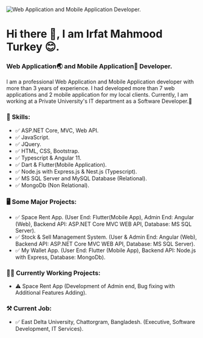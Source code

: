 ![Web Application and Mobile Application Developer.](https://media.licdn.com/dms/image/C4E16AQHCNatZkZFuHQ/profile-displaybackgroundimage-shrink_350_1400/0/1634742592492?e=1689811200&v=beta&t=H2ryCiz4twO9Y-Hd86wv02SvdhGfoyTi9b5nDQXb2R0)

# Hi there 👋, I am Irfat Mahmood Turkey 😊.
### Web Application🌏 and Mobile Application📱 Developer.

I am a professional Web Application and Mobile Application developer with more than 3 years of experience. I had developed more than 7 web applications and 2 mobile application for my local clients. Currently, I am working at a Private University's IT department as a Software Developer.🙂

### 🤹 Skills:
- ✅ ASP.NET Core, MVC, Web API.
- ✅ JavaScript. 
- ✅ JQuery. 
- ✅ HTML, CSS, Bootstrap. 
- ✅ Typescript & Angular 11.
- ✅ Dart & Flutter(Mobile Application).
- ✅ Node.js with Express.js & Nest.js (Typescript).
- ✅ MS SQL Server and MySQL Database (Relational).
- ✅ MongoDb (Non Relational).

### 🖥️ Some Major Projects:
- ✅ Space Rent App. (User End: Flutter(Mobile App), Admin End: Angular (Web), Backend API: ASP.NET Core MVC WEB API, Database: MS SQL Server).
- ✅ Stock & Sell Management System. (User & Admin End: Angular (Web), Backend API: ASP.NET Core MVC WEB API, Database: MS SQL Server).
- ✅ My Wallet App. (User End: Flutter (Mobile App), Backend API: Node.js with Express, Database: MongoDb).
  
### 🏃‍♂️ Currently Working Projects:
- ⚠️ Space Rent App (Development of Admin end, Bug fixing with Additional Features Adding).

### ⚒️ Current Job:
- ✅ East Delta University, Chattorgram, Bangladesh. (Executive, Software Development, IT Services).
